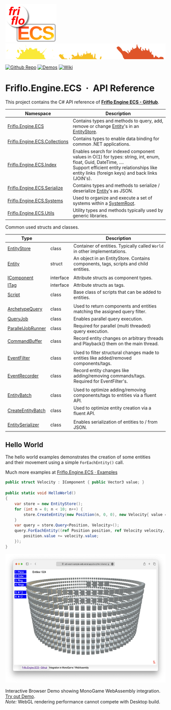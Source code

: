 [![logo](docs/images/friflo-ECS.svg)](https://github.com/friflo/Friflo.Engine.ECS)   ![SPLASH](docs/images/paint-splatter.svg)


[![Github Repo](https://img.shields.io/badge/Friflo.Engine.ECS-grey?logo=github&logoColor=white)](https://github.com/friflo/Friflo.Engine.ECS)
[![Demos](https://img.shields.io/badge/Demos-22aa22?logo=github&logoColor=white)](https://github.com/friflo/Friflo.Engine.ECS-Demos)
[![Wiki](https://img.shields.io/badge/Wiki-A200FF?logo=gitbook&logoColor=white)](https://friflo.gitbook.io/friflo.engine.ecs)

# **Friflo.Engine.ECS  ·  API Reference**


This project contains the C# API reference of [**Friflo Engine ECS - GitHub**](https://github.com/friflo/Friflo.Engine.ECS).    

| Namespace                                                             | Description                                                                                                                   |
| --------------------------------------------------------------------- | ----------------------------------------------------------------------------------------------------------------------------- |
| [Friflo.Engine.ECS](api/Friflo.Engine.ECS.md)                         | Contains types and methods to query, add, remove or change [Entity](api/Entity.md)'s in an [EntityStore](api/EntityStore.md). |
| [Friflo.Engine.ECS.Collections](api/Friflo.Engine.ECS.Collections.md) | Contains types to enable data binding for common .NET applications.                                                           |
| [Friflo.Engine.ECS.Index](api/Friflo.Engine.ECS.Index.md)             | Enables search for indexed component values in O(1) for types: string, int, enum, float, Guid, DateTime, .... <br/>Support efficient entity relationships like entity links (foreign keys) and back links (JOIN's).|
| [Friflo.Engine.ECS.Serialize](api/Friflo.Engine.ECS.Serialize.md)     | Contains types and methods to serialize / deserialize [Entity](api/Entity.md)'s as JSON.                                      |
| [Friflo.Engine.ECS.Systems](api/Friflo.Engine.ECS.Systems.md)         | Used to organize and execute a set of systems within a [SystemRoot](api/SystemRoot.md).                                       |
| [Friflo.Engine.ECS.Utils](api/Friflo.Engine.ECS.Utils.md)             | Utility types and methods typically used by generic libraries.                                                                |

Common used structs and classes.

| Type                                          |           | Description
| --------------------------------------------- | --------- | -----------------------------
| [EntityStore](api/EntityStore.md)             | class     | Container of entities. Typically called `World` in other implementations.
| [Entity](api/Entity.md)                       | struct    | An object in an EntityStore. Contains components, tags, scripts and child entities.
|                                               |           |
| [IComponent](api/IComponent.md)               | interface | Attribute structs as component types.
| [ITag](api/ITag.md)                           | interface | Attribute structs as tags.
| [Script](api/Script.md)                       | class     | Base class of scripts that can be added to entities.
|                                               |           |
| [ArchetypeQuery](api/ArchetypeQuery.md)       | class     | Used to return components and entities matching the assigned query filter.
| [QueryJob](api/QueryJob.md)                   | class     | Enables parallel query execution.
| [ParallelJobRunner](api/ParallelJobRunner.md) | class     | Required for parallel (multi threaded) query execution.
| [CommandBuffer](api/CommandBuffer.md)         | class     | Record entity changes on arbitrary threads and Playback() them on the main thread.
|                                               |           |
| [EventFilter](api/EventFilter.md)             | class     | Used to filter structural changes made to entities like added/removed components/tags.
| [EventRecorder](api/EventRecorder.md)         | class     | Record entity changes like adding/removing commands/tags. Required for EventFilter's.
|                                               |           |
| [EntityBatch](api/EntityBatch.md)             | class     | Used to optimize adding/removing components/tags to entities via a fluent API.
| [CreateEntityBatch](api/CreateEntityBatch.md) | class     | Used to optimize entity creation via a fluent API.
|                                               |           |
| [EntitySerializer](api/EntitySerializer.md)   | class     | Enables serialization of entities to / from JSON.


## Hello World

The hello world examples demonstrates the creation of some entities  
and their movement using a simple `ForEachEntity()` call.  

Much more examples at [Friflo.Engine.ECS · Examples](https://github.com/friflo/Friflo.Engine.ECS#-examples)

```csharp
public struct Velocity : IComponent { public Vector3 value; }

public static void HelloWorld()
{
    var store = new EntityStore();
    for (int n = 0; n < 10; n++) {
        store.CreateEntity(new Position(n, 0, 0), new Velocity{ value = new Vector3(0, n, 0)});
    }
    var query = store.Query<Position, Velocity>();
    query.ForEachEntity((ref Position position, ref Velocity velocity, Entity entity) => {
        position.value += velocity.value;
    });
}
```

<a href="https://sdl-wasm-sample-web.vercel.app/docs/MonoGame/">
<img src="https://raw.githubusercontent.com/friflo/Friflo.Engine-docs/main/docs/images/MonoGame-wasm.png" width="600" height="405"/>
</a>

Interactive Browser Demo showing MonoGame WebAssembly integration. [Try out Demo](https://sdl-wasm-sample-web.vercel.app/docs/MonoGame/).  
*Note:* WebGL rendering performance cannot compete with Desktop build.